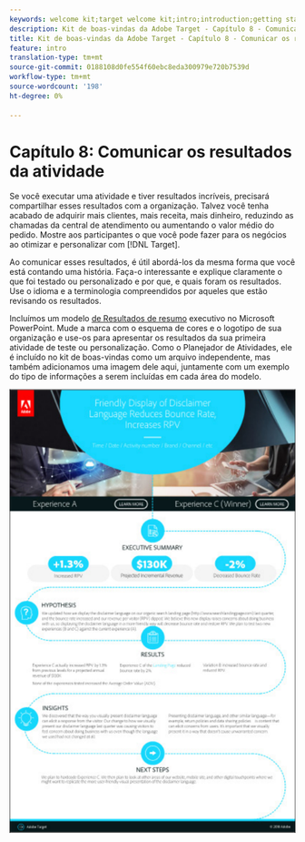 ```yaml
---
keywords: welcome kit;target welcome kit;intro;introduction;getting started
description: Kit de boas-vindas da Adobe Target - Capítulo 8 - Comunicar os resultados da atividade
title: Kit de boas-vindas da Adobe Target - Capítulo 8 - Comunicar os resultados da atividade
feature: intro
translation-type: tm+mt
source-git-commit: 0188108d0fe554f60ebc8eda300979e720b7539d
workflow-type: tm+mt
source-wordcount: '198'
ht-degree: 0%

---
```



# Capítulo 8: Comunicar os resultados da atividade

Se você executar uma atividade e tiver resultados incríveis, precisará compartilhar esses resultados com a organização. Talvez você tenha acabado de adquirir mais clientes, mais receita, mais dinheiro, reduzindo as chamadas da central de atendimento ou aumentando o valor médio do pedido. Mostre aos participantes o que você pode fazer para os negócios ao otimizar e personalizar com [!DNL Target].

Ao comunicar esses resultados, é útil abordá-los da mesma forma que você está contando uma história. Faça-o interessante e explique claramente o que foi testado ou personalizado e por que, e quais foram os resultados. Use o idioma e a terminologia compreendidos por aqueles que estão revisando os resultados.

Incluímos um modelo [de Resultados de resumo](/help/assets/executive-summary.zip) executivo no Microsoft PowerPoint. Mude a marca com o esquema de cores e o logotipo de sua organização e use-os para apresentar os resultados da sua primeira atividade de teste ou personalização. Como o Planejador de Atividades, ele é incluído no kit de boas-vindas como um arquivo independente, mas também adicionamos uma imagem dele aqui, juntamente com um exemplo do tipo de informações a serem incluídas em cada área do modelo.

![Relatório de resumo executivo](/help/c-intro/assets/executive-summary-report.png)